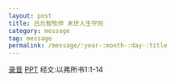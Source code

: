 ```yaml
---
layout: post
title: 吕允智牧师 末世人生守则
category: message
tag: message
permalink: /message/:year-:month-:day-:title
---
```


[录音](http://media.wcec-home.org/audio/message/20141207_Li.mp3)  [PPT]() 经文:以弗所书1:1-14
